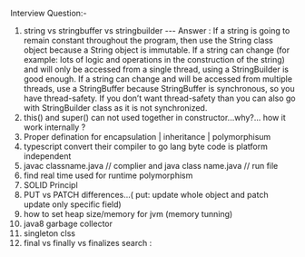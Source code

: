 Interview Question:-

1. string vs stringbuffer vs stringbuilder
--- Answer : If a string is going to remain constant throughout the program, then use the String class object because a String object is immutable.
   If a string can change (for example: lots of logic and operations in the construction of the string) and will only be accessed from a single thread, using a StringBuilder is good enough.
   If a string can change and will be accessed from multiple threads, use a StringBuffer because StringBuffer is synchronous, so you have thread-safety.
   If you don’t want thread-safety than you can also go with StringBuilder class as it is not synchronized.
2. this() and super() can not used together in constructor...why?... how it work internally ?
3. Proper defination for encapsulation | inheritance | polymorphisum
4. typescript convert their compiler to go lang 
byte code is platform independent 
5. javac classname.java // complier and java class name.java // run file
6. find real time used for runtime polymorphism
7. SOLID Principl
8. PUT vs PATCH differences...( put: update whole object and patch update only specific field)
9. how to set heap size/memory for jvm (memory tunning)
10. java8 garbage collector 
11. singleton clss  
12. final vs finally vs finalizes 
search : 